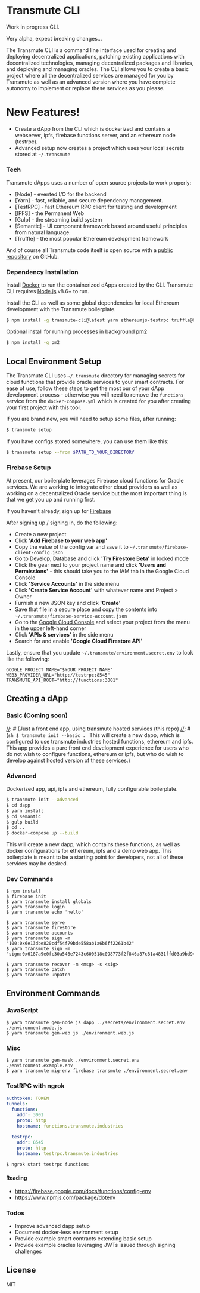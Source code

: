 # Transmute CLI

Work in progress CLI. 

Very alpha, expect breaking changes...

The Transmute CLI is a command line interface used for creating and deploying decentralized applications, patching existing applications with decentralized technologies, managing decentralized packages and libraries, and deploying and managing oracles. The CLI allows you to create a basic project where all the decentralized services are managed for you by Transmute as well as an advanced version where you have complete autonomy to implement or replace these services as you please.

# New Features!

  - Create a dApp from the CLI which is dockerized and contains a webserver, ipfs, firebase functions server, and an ethereum node (testrpc).
  - Advanced setup now creates a project which uses your local secrets stored at `~/.transmute`

### Tech

Transmute dApps uses a number of open source projects to work properly:

* [Node] - evented I/O for the backend
* [Yarn] - fast, reliable, and secure dependency management.
* [TestRPC] - fast Ethereum RPC client for testing and development
* [IPFS] - the Permanent Web 
* [Gulp] - the streaming build system
* [Semantic] - UI component framework based around useful principles from natural language.
* [Truffle] - the most popular Ethereum development framework

And of course all Transmute code itself is open source with a [public repository](https://github.com/transmute-industries) on GitHub.

### Dependency Installation

Install [Docker](https://www.docker.com/) to run the containerized dApps created by the CLI.
Transmute CLI requires [Node.js](https://nodejs.org/) v8.6+ to run.

Install the CLI as well as some global dependencies for local Ethereum development with the Transmute boilerplate.

```sh
$ npm install -g transmute-cli@latest yarn ethereumjs-testrpc truffle@beta
```

Optional install for running processes in background [pm2](https://github.com/Unitech/pm2)
```sh
$ npm install -g pm2
```

## Local Environment Setup

The Transmute CLI uses `~/.transmute` directory for managing secrets for cloud functions that provide oracle services to your smart contracts. For ease of use, follow these steps to get the most our of your dApp development process - otherwise you will need to remove the `functions` service from the `docker-compose.yml` which is created for you after creating your first project with this tool.

If you are brand new, you will need to setup some files, after running:
```sh
$ transmute setup
```

If you have configs stored somewhere, you can use them like this:
```sh
$ transmute setup --from $PATH_TO_YOUR_DIRECTORY
```

### Firebase Setup

At present, our boilerplate leverages Firebase cloud functions for Oracle services. We are working to integrate other cloud providers as well as working on a decentralized Oracle service but the most important thing is that we get you up and running first.

If you haven't already, sign up for [Firebase](https://console.firebase.google.com)

After signing up / signing in, do the following:
- Create a new project
- Click **'Add Firebase to your web app'**
- Copy the value of the config var and save it to `~/.transmute/firebase-client-config.json`
- Go to Develop, Database and click **'Try Firestore Beta'** in locked mode
- Click the gear next to your project name and click **'Users and Permissions'** - this should take you to the IAM tab in the Google Cloud Console
- Click **'Service Accounts'** in the side menu
- Click **'Create Service Account'** with whatever name and Project > Owner
- Furnish a new JSON key and click **'Create'**
- Save that file in a secure place and copy the contents into `~/.transmute/firebase-service-account.json`
- Go to the [Google Cloud Console](https://console.cloud.google.com) and select your project from the menu in the upper left-hand corner
- Click **'APIs & services'** in the side menu
- Search for and enable **'Google Cloud Firestore API'**

Lastly, ensure that you update `~/.transmute/environment.secret.env` to look like the following:
```
GOOGLE_PROJECT_NAME="$YOUR_PROJECT_NAME"
WEB3_PROVIDER_URL="http://testrpc:8545"
TRANSMUTE_API_ROOT="http://functions:3001"
```

## Creating a dApp

### Basic (Coming soon)
[//]: # (This may be the most platform independent comment)
[//]: # (Just a front end app, using transmute hosted services (this repo)
[//]: # (```sh $ transmute init --basic . ```
This will create a new dapp, which is configured to use transmute industries hosted functions, ethereum and ipfs. This app provides a pure front end development experience for users who do not wish to configure functions, ethereum or ipfs, but who do wish to develop against hosted version of these services.)
### Advanced

Dockerized app, api, ipfs and ethereum, fully configurable boilerplate.
```sh
$ transmute init --advanced 
$ cd dapp
$ yarn install
$ cd semantic
$ gulp build
$ cd ..
$ docker-compose up --build
```
This will create a new dapp, which contains these functions, as well as docker configurations for ethereum, ipfs and a demo web app. This boilerplate is meant to be a starting point for developers, not all of these services may be desired.

### Dev Commands 
``` 
$ npm install 
$ firebase init 
$ yarn transmute install globals 
$ yarn transmute login
$ yarn transmute echo 'hello' 

$ yarn transmute serve 
$ yarn transmute firestore 
$ yarn transmute accounts 
$ yarn transmute sign -m "100:0x6e13dbe820cdf54f79bde558ab1a6b6ff2261b42" 
$ yarn transmute sign -m "sign:0x6187a9e0fc30a546e7243c600518c098773f2f846a87c81a4831ffd03a9bd941"

$ yarn transmute recover -m <msg> -s <sig> 
$ yarn transmute patch
$ yarn transmute unpatch
``` 

## Environment Commands

### JavaScript 
```
$ yarn transmute gen-node js dapp ../secrets/environment.secret.env ./environment.node.js
$ yarn transmute gen-web js ./environment.web.js
```

### Misc
```
$ yarn transmute gen-mask ./environment.secret.env ./environment.example.env 
$ yarn transmute mig-env firebase transmute ./environment.secret.env 
```


### TestRPC with ngrok

```yml
authtoken: TOKEN
tunnels:
  functions:
    addr: 3001
    proto: http
    hostname: functions.transmute.industries

  testrpc:
    addr: 8545
    proto: http
    hostname: testrpc.transmute.industries
```

```sh
$ ngrok start testrpc functions
```

#### Reading 
 
- https://firebase.google.com/docs/functions/config-env 
- https://www.npmjs.com/package/dotenv

### Todos

 - Improve advanced dapp setup
 - Document docker-less environment setup
 - Provide example smart contracts extending basic setup
 - Provide example oracles leveraging JWTs issued through signing challenges

License
---------------
MIT

